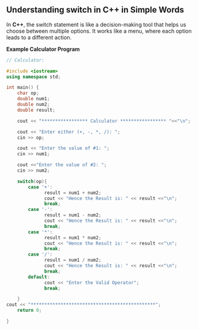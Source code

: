 ## Understanding switch in C++ in Simple Words
In **C++**, the switch statement is like a decision-making tool that helps us choose between multiple options. It works like a menu, where each option leads to a different action.

**Example Calculator Program**

```cpp
// Calculator:

#include <iostream>
using namespace std;

int main() {
    char op;
    double num1;
    double num2;
    double result;

    cout << "***************** Calculator ***************** "<<"\n"; 

    cout << "Enter either (+, -, *, /): ";
    cin >> op;

    cout << "Enter the value of #1: ";
    cin >> num1;

    cout <<"Enter the value of #2: ";
    cin >> num2;

    switch(op){
        case '+':
              result = num1 + num2;
              cout << "Hence the Result is: " << result <<"\n";
              break;
        case '-':
              result = num1 - num2;
              cout << "Hence the Result is: " << result <<"\n";
              break;
        case '*':
              result = num1 * num2;
              cout << "Hence the Result is: " << result <<"\n";
              break;
        case '/':
              result = num1 / num2;
              cout << "Hence the Result is: " << result <<"\n";
              break;
        default:
              cout << "Enter the Valid Operator";
              break;

    }
cout << "**********************************************";
    return 0;

}

```
